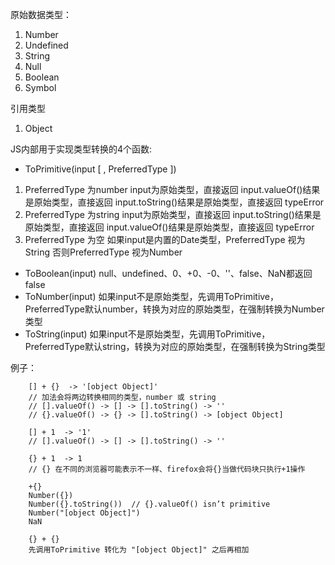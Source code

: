 <!--
 * @Descripttion: 
 * @Author: ganbowen
 * @Date: 2020-02-05 11:16:51
 * @LastEditors  : ganbowen
 * @LastEditTime : 2020-02-05 17:35:44
 -->
原始数据类型：
1. Number
2. Undefined
3. String
4. Null
5. Boolean
6. Symbol

引用类型
1. Object

JS内部用于实现类型转换的4个函数:
- ToPrimitive(input [ , PreferredType ])
1. PreferredType 为number
    input为原始类型，直接返回
    input.valueOf()结果是原始类型，直接返回
    input.toString()结果是原始类型，直接返回
    typeError
2. PreferredType 为string
    input为原始类型，直接返回
    input.toString()结果是原始类型，直接返回
    input.valueOf()结果是原始类型，直接返回
    typeError
3. PreferredType 为空
    如果input是内置的Date类型，PreferredType 视为String
    否则PreferredType 视为Number
- ToBoolean(input)
    null、undefined、0、+0、-0、''、false、NaN都返回false
- ToNumber(input)
    如果input不是原始类型，先调用ToPrimitive， PreferredType默认number，转换为对应的原始类型，在强制转换为Number类型
- ToString(input)
    如果input不是原始类型，先调用ToPrimitive， PreferredType默认string，转换为对应的原始类型，在强制转换为String类型

例子：
```
    [] + {}  -> '[object Object]'
    // 加法会将两边转换相同的类型，number 或 string
    // [].valueOf() -> [] -> [].toString() -> ''
    // {}.valueOf() -> {} -> [].toString() -> [object Object]
    
    [] + 1  -> '1'
    // [].valueOf() -> [] -> [].toString() -> ''

    {} + 1  -> 1 
    // {} 在不同的浏览器可能表示不一样、firefox会将{}当做代码块只执行+1操作

    +{}
    Number({})
    Number({}.toString())  // {}.valueOf() isn’t primitive
    Number("[object Object]")
    NaN

    {} + {}
    先调用ToPrimitive 转化为 "[object Object]" 之后再相加
```